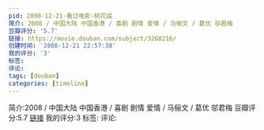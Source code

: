 ```yaml
---
pid: 2008-12-21-看过电影-桃花运
简介: 2008 / 中国大陆 中国香港 / 喜剧 剧情 爱情 / 马俪文 / 葛优 邬君梅
豆瓣评分: '5.7'
链接: https://movie.douban.com/subject/3268216/
创建时间: '2008-12-21 22:57:38'
我的评分: '3'
标签:
评论:
tags: [douban]
categories: [timeline]
---
```

简介:2008 / 中国大陆 中国香港 / 喜剧 剧情 爱情 / 马俪文 / 葛优 邬君梅
豆瓣评分:5.7
[链接](https://movie.douban.com/subject/3268216/)
我的评分:3
标签:
评论:
